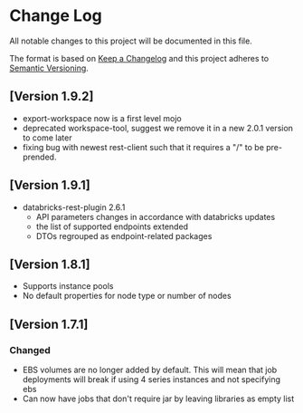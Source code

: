 # Change Log
All notable changes to this project will be documented in this file.

The format is based on [Keep a Changelog](http://keepachangelog.com/)
and this project adheres to [Semantic Versioning](http://semver.org/).

## [Version 1.9.2]
 - export-workspace now is a first level mojo
 - deprecated workspace-tool, suggest we remove it in a new 2.0.1 version to come later
 - fixing bug with newest rest-client such that it requires a "/" to be pre-prended.

## [Version 1.9.1]
 - databricks-rest-plugin 2.6.1
   - API parameters changes in accordance with databricks updates
   - the list of supported endpoints extended
   - DTOs regrouped as endpoint-related packages

## [Version 1.8.1]
- Supports instance pools
- No default properties for node type or number of nodes

## [Version 1.7.1]

### Changed
- EBS volumes are no longer added by default. This will mean that job deployments
will break if using 4 series instances and not specifying ebs
- Can now have jobs that don't require jar by leaving libraries as empty list